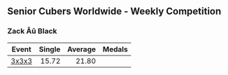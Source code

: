 ## Senior Cubers Worldwide - Weekly Competition
### Zack Âû Black

| Event | Single | Average | Medals |
| -- | --: | --: | :-- |
| [3x3x3](zack_au_black/333.md) | 15.72 | 21.80 |  |

<!-- Global site tag (gtag.js) - Google Analytics -->
<script async src="https://www.googletagmanager.com/gtag/js?id=UA-86348435-3"></script>
<script>window.dataLayer = window.dataLayer || []; function gtag() {dataLayer.push(arguments);} gtag('js', new Date()); gtag('config', 'UA-86348435-3');</script>
